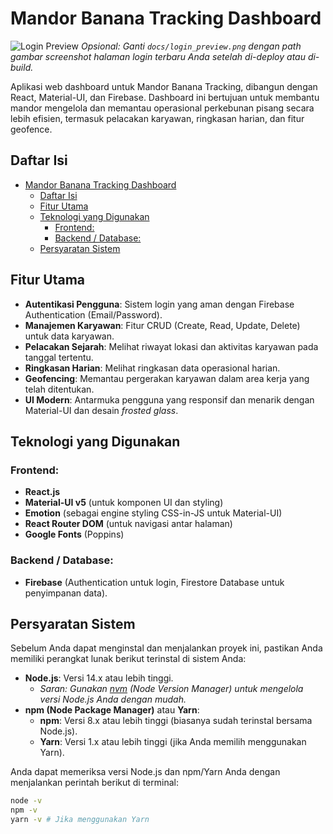# Mandor Banana Tracking Dashboard

![Login Preview](docs/login_preview.png)
_Opsional: Ganti `docs/login_preview.png` dengan path gambar screenshot halaman login terbaru Anda setelah di-deploy atau di-build._

Aplikasi web dashboard untuk Mandor Banana Tracking, dibangun dengan React, Material-UI, dan Firebase. Dashboard ini bertujuan untuk membantu mandor mengelola dan memantau operasional perkebunan pisang secara lebih efisien, termasuk pelacakan karyawan, ringkasan harian, dan fitur geofence.

## Daftar Isi

- [Mandor Banana Tracking Dashboard](#mandor-banana-tracking-dashboard)
  - [Daftar Isi](#daftar-isi)
  - [Fitur Utama](#fitur-utama)
  - [Teknologi yang Digunakan](#teknologi-yang-digunakan)
    - [Frontend:](#frontend)
    - [Backend / Database:](#backend--database)
  - [Persyaratan Sistem](#persyaratan-sistem)

## Fitur Utama

-   **Autentikasi Pengguna**: Sistem login yang aman dengan Firebase Authentication (Email/Password).
-   **Manajemen Karyawan**: Fitur CRUD (Create, Read, Update, Delete) untuk data karyawan.
-   **Pelacakan Sejarah**: Melihat riwayat lokasi dan aktivitas karyawan pada tanggal tertentu.
-   **Ringkasan Harian**: Melihat ringkasan data operasional harian.
-   **Geofencing**: Memantau pergerakan karyawan dalam area kerja yang telah ditentukan.
-   **UI Modern**: Antarmuka pengguna yang responsif dan menarik dengan Material-UI dan desain _frosted glass_.

## Teknologi yang Digunakan

### Frontend:
-   **React.js**
-   **Material-UI v5** (untuk komponen UI dan styling)
-   **Emotion** (sebagai engine styling CSS-in-JS untuk Material-UI)
-   **React Router DOM** (untuk navigasi antar halaman)
-   **Google Fonts** (Poppins)

### Backend / Database:
-   **Firebase** (Authentication untuk login, Firestore Database untuk penyimpanan data).

## Persyaratan Sistem

Sebelum Anda dapat menginstal dan menjalankan proyek ini, pastikan Anda memiliki perangkat lunak berikut terinstal di sistem Anda:

-   **Node.js**: Versi 14.x atau lebih tinggi.
    -   _Saran: Gunakan [nvm](https://github.com/nvm-sh/nvm) (Node Version Manager) untuk mengelola versi Node.js Anda dengan mudah._
-   **npm (Node Package Manager)** atau **Yarn**:
    -   **npm**: Versi 8.x atau lebih tinggi (biasanya sudah terinstal bersama Node.js).
    -   **Yarn**: Versi 1.x atau lebih tinggi (jika Anda memilih menggunakan Yarn).

Anda dapat memeriksa versi Node.js dan npm/Yarn Anda dengan menjalankan perintah berikut di terminal:
```bash
node -v
npm -v
yarn -v # Jika menggunakan Yarn